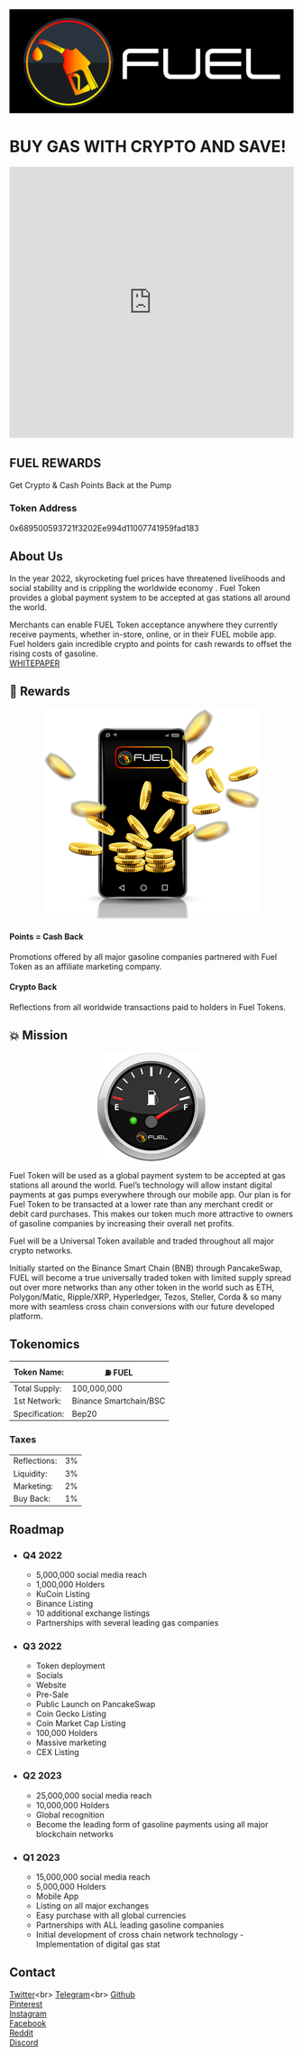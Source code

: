 

<div style="text-align:center"><img src="./Fuel.png" /></div>

# BUY GAS WITH CRYPTO AND SAVE!

<iframe width="100%" height="480" src="https://www.youtube.com/embed/z8eUTlHd8V0" title="Buy Gas with #Crypto & Save" frameborder="0" allow="accelerometer; autoplay; clipboard-write; encrypted-media; gyroscope; picture-in-picture" allowfullscreen></iframe>

## FUEL REWARDS
Get Crypto & Cash Points Back at the Pump

### Token Address
0x689500593721f3202Ee994d11007741959fad183


## About Us
In the year 2022, skyrocketing fuel prices have threatened livelihoods and social stability and is crippling the worldwide economy .
Fuel Token provides a global payment system to be accepted at gas stations all around the world.

Merchants can enable FUEL Token acceptance anywhere they currently receive payments, whether in-store, online, or in their FUEL mobile app. Fuel holders gain incredible crypto and points for cash rewards to offset the rising costs of gasoline.<br>
[WHITEPAPER](https://fueltoken.net/wp-content/uploads/2022/07/FUEL-TOKEN-Whitepaper.pdf)

## :gift: Rewards
<div style="text-align:center"><img src="./rewards.png"/></div>

#### Points = Cash Back
Promotions offered by all major gasoline companies partnered with Fuel Token as an affiliate marketing company.

#### Crypto Back
Reflections from all worldwide transactions paid to holders in Fuel Tokens.

## :boom: Mission

<p align="center">
<img src="./mission.png"/>
</p>

Fuel Token will be used as a global payment system to be
accepted at gas stations all around the world.
Fuel’s technology will allow instant digital payments at gas pumps everywhere through our mobile app.
Our plan is for Fuel Token to be transacted at a lower rate than any merchant credit or debit card purchases. This makes our token much more attractive to owners of gasoline companies by increasing their overall net profits.

Fuel will be a Universal Token available and traded throughout all major crypto networks.

Initially started on the Binance Smart Chain (BNB) through PancakeSwap, FUEL will become a true universally traded token with limited supply spread out over more networks than any other token in the world such as ETH, Polygon/Matic, Ripple/XRP, Hyperledger, Tezos, Steller, Corda & so many more with seamless cross chain conversions with our future developed platform.

## Tokenomics
|Token Name:| :fuelpump: FUEL|
|-|-|
|Total Supply: |100,000,000|
|1st Network:| Binance Smartchain/BSC|
|Specification: |Bep20|

### Taxes
|||
|-|-|
|Reflections:| 3%|
|Liquidity:| 3%|
|Marketing: |2%|
|Buy Back:| 1%|

## Roadmap
- ### Q4 2022
    - 5,000,000 social media reach
    - 1,000,000 Holders
    - KuCoin Listing
    - Binance Listing
    - 10 additional exchange listings
    - Partnerships with several leading gas companies
- ### Q3 2022
    - Token deployment
    - Socials
    - Website
    - Pre-Sale
    - Public Launch on PancakeSwap
    - Coin Gecko Listing
    - Coin Market Cap Listing
    - 100,000 Holders
    - Massive marketing
    - CEX Listing
- ### Q2 2023
    - 25,000,000 social media reach
    - 10,000,000 Holders
    - Global recognition
    - Become the leading form of gasoline payments using all major blockchain networks
- ### Q1 2023
    - 15,000,000 social media reach
    - 5,000,000 Holders
    - Mobile App
    - Listing on all major exchanges
    - Easy purchase with all global currencies
    - Partnerships with ALL leading gasoline companies
    - Initial development of cross chain network technology
    -Implementation of digital gas stat


## Contact
[Twitter](https://twitter.com/FuelToken_)<br>
[Telegram](https://twitter.com/FuelToken_)<br>
[Github](https://github.com/FuelToken)<br>
[Pinterest](https://www.pinterest.com/FuelToken)<br>
[Instagram](https://www.instagram.com/fueltoken_/)<br>
[Facebook](https://www.facebook.com/FuelToken)<br>
[Reddit](https://www.facebook.com/FuelToken)<br>
[Discord](https://discord.gg/mhKCBYcP)<br>
